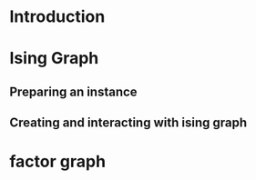 # Introduction

# Ising Graph

## Preparing an instance

## Creating and interacting with ising graph

# factor graph
